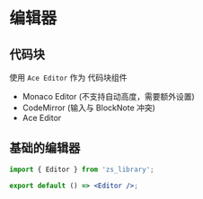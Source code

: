 # 编辑器

## 代码块

使用 `Ace Editor` 作为 代码块组件

- Monaco Editor (不支持自动高度，需要额外设置)
- CodeMirror (输入与 BlockNote 冲突)
- Ace Editor

## 基础的编辑器

```jsx
import { Editor } from 'zs_library';

export default () => <Editor />;
```

<API id="Editor" />
